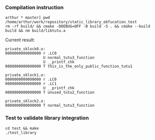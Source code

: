 ### Compilation instruction

```
arthur * master] pwd
/home/arthur/work/repository/static_library_obfucation_test
rm -rf build/ && cmake -DDEBUG=OFF -B build -S . && cmake --build build && nm build/libtutu.a
```   

Current result:

```
private_sklock0.o:
0000000000000000 r .LC0
                 U normal_tutu3_function
                 U __printf_chk
0000000000000000 T this_is_the_only_public_function_tutu1

private_sklock1.o:
0000000000000000 r .LC0
0000000000000000 r .LC1
                 U __printf_chk
0000000000000000 T unused_tutu2_function

private_sklock2.o:
0000000000000000 T normal_tutu3_function
```   

### Test to validate library integration

```
cd test && make
./test_library
```    